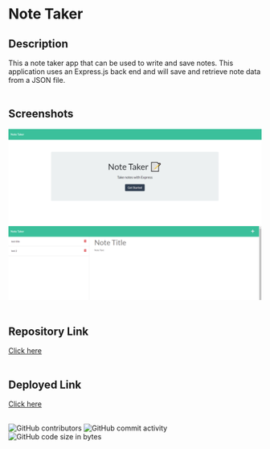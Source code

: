 # Note Taker

## Description
This a note taker app that can be used to write and save notes. This application uses an Express.js back end and will save and retrieve note data from a JSON file.
<br>
<br>

## Screenshots
![Home](./images/img1.PNG?raw=true "Home")
<br>
![Notes](./images/img2.PNG?raw=true "Notes")
<br>
<br>

## Repository Link
[Click here](https://github.com/ggeils/Note-Taker)
<br>
<br>

## Deployed Link
[Click here](https://ggeils-note-taker.herokuapp.com/)
<br>
<br>

![GitHub contributors](https://img.shields.io/github/contributors/ggeils/Note-Taker?style=for-the-badge) ![GitHub commit activity](https://img.shields.io/github/commit-activity/m/ggeils/Note-Taker?style=for-the-badge) ![GitHub code size in bytes](https://img.shields.io/github/languages/code-size/ggeils/Note-Taker?style=for-the-badge)